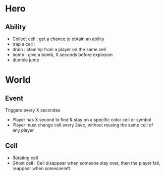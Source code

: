 # Hero
## Ability
- Collect cell : get a chance to obtain an ability
- trap a cell :
- drain : steal hp from a player on the same cell
- bomb : give a bomb, X seconds before explosion
- dumble jump

# World
## Event
Triggers every X secondes
- Player has X second to find & stay on a specific color cell or symbol
- Player must change cell every 2sec, without reusing the same cell of any player

## Cell
- Rotating cell
- Ghost cell : Cell disappear when someone stay over, then the player fall, reappear when someoneleft